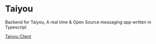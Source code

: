 # Taiyou
Backend for Taiyou, A real time & Open Source messaging app written in Typescript

[Taiyou Client](https://github.com/aragubas/taiyouclient)

